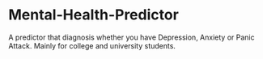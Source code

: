 # Mental-Health-Predictor
A predictor that diagnosis whether you have Depression, Anxiety or Panic Attack. Mainly for college and university students.

